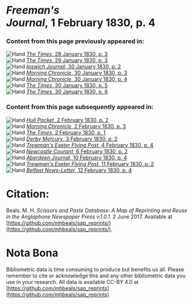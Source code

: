 # *Freeman's Journal*, 1 February 1830, p. 4  
  
### Content from this page previously appeared in:  
![Hand](http://scissorsandpaste.net/wp-content/uploads/2017/06/smallhandpointer.png) [*The Times*, 28 January 1830, p. 3](https://mhbeals.github.io/sap_html/The-Times/The-Times-28-January-1830-p-3)  
![Hand](http://scissorsandpaste.net/wp-content/uploads/2017/06/smallhandpointer.png) [*The Times*, 29 January 1830, p. 3](https://mhbeals.github.io/sap_html/The-Times/The-Times-29-January-1830-p-3)  
![Hand](http://scissorsandpaste.net/wp-content/uploads/2017/06/smallhandpointer.png) [*Ipswich Journal*, 30 January 1830, p. 2](https://mhbeals.github.io/sap_html/Ipswich-Journal/Ipswich-Journal-30-January-1830-p-2)  
![Hand](http://scissorsandpaste.net/wp-content/uploads/2017/06/smallhandpointer.png) [*Morning Chronicle*, 30 January 1830, p. 3](https://mhbeals.github.io/sap_html/Morning-Chronicle/Morning-Chronicle-30-January-1830-p-3)  
![Hand](http://scissorsandpaste.net/wp-content/uploads/2017/06/smallhandpointer.png) [*Morning Chronicle*, 30 January 1830, p. 4](https://mhbeals.github.io/sap_html/Morning-Chronicle/Morning-Chronicle-30-January-1830-p-4)  
![Hand](http://scissorsandpaste.net/wp-content/uploads/2017/06/smallhandpointer.png) [*The Times*, 30 January 1830, p. 5](https://mhbeals.github.io/sap_html/The-Times/The-Times-30-January-1830-p-5)  
![Hand](http://scissorsandpaste.net/wp-content/uploads/2017/06/smallhandpointer.png) [*The Times*, 30 January 1830, p. 6](https://mhbeals.github.io/sap_html/The-Times/The-Times-30-January-1830-p-6)  
  
### Content from this page subsequently appeared in:  
![Hand](http://scissorsandpaste.net/wp-content/uploads/2017/06/smallhandpointer.png) [*Hull Packet*, 2 February 1830, p. 2](https://mhbeals.github.io/sap_html/Hull-Packet/Hull-Packet-2-February-1830-p-2)  
![Hand](http://scissorsandpaste.net/wp-content/uploads/2017/06/smallhandpointer.png) [*Morning Chronicle*, 2 February 1830, p. 3](https://mhbeals.github.io/sap_html/Morning-Chronicle/Morning-Chronicle-2-February-1830-p-3)  
![Hand](http://scissorsandpaste.net/wp-content/uploads/2017/06/smallhandpointer.png) [*The Times*, 2 February 1830, p. 1](https://mhbeals.github.io/sap_html/The-Times/The-Times-2-February-1830-p-1)  
![Hand](http://scissorsandpaste.net/wp-content/uploads/2017/06/smallhandpointer.png) [*Derby Mercury*, 3 February 1830, p. 2](https://mhbeals.github.io/sap_html/Derby-Mercury/Derby-Mercury-3-February-1830-p-2)  
![Hand](http://scissorsandpaste.net/wp-content/uploads/2017/06/smallhandpointer.png) [*Trewman's Exeter Flying Post*, 4 February 1830, p. 4](https://mhbeals.github.io/sap_html/Trewman's-Exeter-Flying-Post/Trewman's-Exeter-Flying-Post-4-February-1830-p-4)  
![Hand](http://scissorsandpaste.net/wp-content/uploads/2017/06/smallhandpointer.png) [*Newcastle Courant*, 6 February 1830, p. 2](https://mhbeals.github.io/sap_html/Newcastle-Courant/Newcastle-Courant-6-February-1830-p-2)  
![Hand](http://scissorsandpaste.net/wp-content/uploads/2017/06/smallhandpointer.png) [*Aberdeen Journal*, 10 February 1830, p. 4](https://mhbeals.github.io/sap_html/Aberdeen-Journal/Aberdeen-Journal-10-February-1830-p-4)  
![Hand](http://scissorsandpaste.net/wp-content/uploads/2017/06/smallhandpointer.png) [*Trewman's Exeter Flying Post*, 11 February 1830, p. 2](https://mhbeals.github.io/sap_html/Trewman's-Exeter-Flying-Post/Trewman's-Exeter-Flying-Post-11-February-1830-p-2)  
![Hand](http://scissorsandpaste.net/wp-content/uploads/2017/06/smallhandpointer.png) [*Belfast News-Letter*, 12 February 1830, p. 4](https://mhbeals.github.io/sap_html/Belfast-News-Letter/Belfast-News-Letter-12-February-1830-p-4)  


# Citation: 

Beals. M. H. *Scissors and Paste Database: A Map of Reprinting and Reuse in the Anglophone Newspaper Press v.1.0.1.* 2 June 2017. Available at [https://github.com/mhbeals/sap_reprints/](https://github.com/mhbeals/sap_reprints/). 

# Nota Bona

Bibliometric data is time consuming to produce but benefits us all. Please remember to cite or acknowledge this and any other bibliometric data you use in your research. All data is available CC-BY 4.0 at [https://github.com/mhbeals/sap_reprints](https://github.com/mhbeals/sap_reprints)